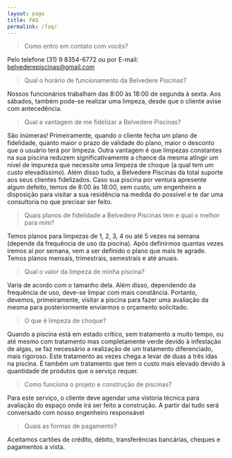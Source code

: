 ```yaml
---
layout: page
title: FAQ
permalink: /faq/
---
```


> Como entro em contato com vocês?

Pelo telefone (31) 9 8354-6772 ou por E-mail: belvederepiscinas@gmail.com

> Qual o horário de funcionamento da Belvedere Piscinas?

Nossos funcionários trabalham das 8:00 às 18:00 de segunda à sexta. Aos sábados, também pode-se realizar uma limpeza, desde que o cliente avise com antecedência.

> Qual a vantagem de me fidelizar a Belvedere Piscinas?

São inúmeras! Primeiramente, quando o cliente fecha um plano de fidelidade, quanto maior o prazo de validade do plano, maior o desconto que o usuário terá por limpeza. Outra vantagem é que limpezas constantes na sua piscina reduzem significativamente a chance da mesma atingir um nível de impureza que necessite uma limpeza de choque (a qual tem um custo elevadíssimo). Além disso tudo, a Belvedere Piscinas da total suporte aos seus clientes fidelizados. Caso sua piscina por ventura apresente algum defeito, temos de 8:00 às 18:00, sem custo, um engenheiro a disposição para visitar a sua residência na medida do possível e te dar uma consultoria no que precisar ser feito.

> Quais planos de fidelidade a Belvedere Piscinas tem e qual o melhor para mim?

Temos planos para limpezas de 1, 2, 3, 4 ou até 5 vezes na semana (depende da frequência de uso da piscina). Após definirmos quantas vezes iremos aí por semana, vem a ser definido o plano que mais te agrade. Temos planos mensais, trimestrais, semestrais e até anuais.

> Qual o valor da limpeza de minha piscina?

Varia de acordo com o tamanho dela. Além disso, dependendo da frequência de uso, deve-se limpar com mais constância. Portanto, devemos, primeiramente, visitar a piscina para fazer uma avaliação da mesma para posteriormente enviarmos o orçamento solicitado.

> O que é limpeza de choque?

Quando a piscina está em estado crítico, sem tratamento a muito tempo, ou até mesmo com tratamento mas completamente verde devido à infestação de algas, se faz necessário a realização de um tratamento diferenciado, mais rigoroso. Este tratamento as vezes chega a levar de duas a três idas na piscina. É também um tratamento que tem o custo mais elevado devido à quantidade de produtos que o serviço requer.

> Como funciona o projeto e construção de piscinas?

Para este serviço, o cliente deve agendar uma vistoria técnica para avaliação do espaço onde irá ser feito a construção. A partir daí tudo será conversado com nosso engenheiro responsável

> Quais as formas de pagamento?

Aceitamos cartões de crédito, débito, transferências bancárias, cheques e pagamentos a vista.
